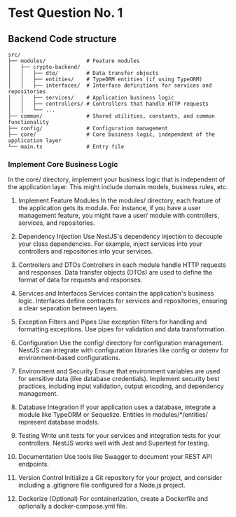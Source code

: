 # Test Question No. 1
## Backend Code structure
```
src/
├── modules/             # Feature modules
│   ├── crypto-backend/
│   │   ├── dto/         # Data transfer objects
│   │   ├── entities/    # TypeORM entities (if using TypeORM)
│   │   ├── interfaces/  # Interface definitions for services and repositories
│   │   ├── services/    # Application business logic
│   │   ├── controllers/ # Controllers that handle HTTP requests
│   │   └── ...
├── common/              # Shared utilities, constants, and common functionality
├── config/              # Configuration management
├── core/                # Core business logic, independent of the application layer
└── main.ts              # Entry file
```
### Implement Core Business Logic
In the core/ directory, implement your business logic that is independent of the application layer. This might include domain models, business rules, etc.

1. Implement Feature Modules
   In the modules/ directory, each feature of the application gets its module. For instance, if you have a user management feature, you might have a user/ module with controllers, services, and repositories.

2. Dependency Injection
   Use NestJS's dependency injection to decouple your class dependencies. For example, inject services into your controllers and repositories into your services.

3. Controllers and DTOs
   Controllers in each module handle HTTP requests and responses. Data transfer objects (DTOs) are used to define the format of data for requests and responses.

4. Services and Interfaces
   Services contain the application's business logic. Interfaces define contracts for services and repositories, ensuring a clear separation between layers.

5. Exception Filters and Pipes
   Use exception filters for handling and formatting exceptions. Use pipes for validation and data transformation.
5. Configuration
    Use the config/ directory for configuration management. NestJS can integrate with configuration libraries like config or dotenv for environment-based configurations.

6. Environment and Security
    Ensure that environment variables are used for sensitive data (like database credentials). Implement security best practices, including input validation, output encoding, and dependency management.

7. Database Integration
    If your application uses a database, integrate a module like TypeORM or Sequelize. Entities in modules/*/entities/ represent database models.

8. Testing
    Write unit tests for your services and integration tests for your controllers. NestJS works well with Jest and Supertest for testing.

9. Documentation
    Use tools like Swagger to document your REST API endpoints.

10. Version Control
    Initialize a Git repository for your project, and consider including a .gitignore file configured for a Node.js project.

11. Dockerize (Optional)
    For containerization, create a Dockerfile and optionally a docker-compose.yml file.
